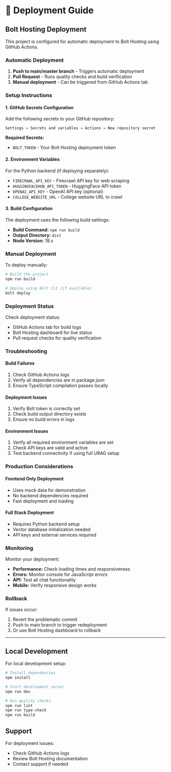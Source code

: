 # 🚀 Deployment Guide

## Bolt Hosting Deployment

This project is configured for automatic deployment to Bolt Hosting using GitHub Actions.

### Automatic Deployment

1. **Push to main/master branch** - Triggers automatic deployment
2. **Pull Request** - Runs quality checks and build verification
3. **Manual deployment** - Can be triggered from GitHub Actions tab

### Setup Instructions

#### 1. GitHub Secrets Configuration

Add the following secrets to your GitHub repository:

```
Settings → Secrets and variables → Actions → New repository secret
```

**Required Secrets:**
- `BOLT_TOKEN` - Your Bolt Hosting deployment token

#### 2. Environment Variables

For the Python backend (if deploying separately):
- `FIRECRAWL_API_KEY` - Firecrawl API key for web scraping
- `HUGGINGFACEHUB_API_TOKEN` - HuggingFace API token
- `OPENAI_API_KEY` - OpenAI API key (optional)
- `COLLEGE_WEBSITE_URL` - College website URL to crawl

#### 3. Build Configuration

The deployment uses the following build settings:
- **Build Command:** `npm run build`
- **Output Directory:** `dist`
- **Node Version:** 18.x

### Manual Deployment

To deploy manually:

```bash
# Build the project
npm run build

# Deploy using Bolt CLI (if available)
bolt deploy
```

### Deployment Status

Check deployment status:
- GitHub Actions tab for build logs
- Bolt Hosting dashboard for live status
- Pull request checks for quality verification

### Troubleshooting

#### Build Failures
1. Check GitHub Actions logs
2. Verify all dependencies are in package.json
3. Ensure TypeScript compilation passes locally

#### Deployment Issues
1. Verify Bolt token is correctly set
2. Check build output directory exists
3. Ensure no build errors in logs

#### Environment Issues
1. Verify all required environment variables are set
2. Check API keys are valid and active
3. Test backend connectivity if using full URAG setup

### Production Considerations

#### Frontend Only Deployment
- Uses mock data for demonstration
- No backend dependencies required
- Fast deployment and loading

#### Full Stack Deployment
- Requires Python backend setup
- Vector database initialization needed
- API keys and external services required

### Monitoring

Monitor your deployment:
- **Performance:** Check loading times and responsiveness
- **Errors:** Monitor console for JavaScript errors
- **API:** Test all chat functionality
- **Mobile:** Verify responsive design works

### Rollback

If issues occur:
1. Revert the problematic commit
2. Push to main branch to trigger redeployment
3. Or use Bolt Hosting dashboard to rollback

---

## Local Development

For local development setup:

```bash
# Install dependencies
npm install

# Start development server
npm run dev

# Run quality checks
npm run lint
npm run type-check
npm run build
```

## Support

For deployment issues:
- Check GitHub Actions logs
- Review Bolt Hosting documentation
- Contact support if needed